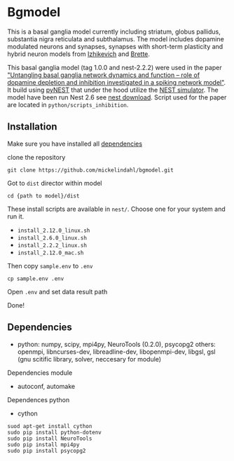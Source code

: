 # Bgmodel
This is a basal ganglia model currently including striatum, 
globus pallidus, substantia nigra reticulata and subthalamus.
The model includes dopamine modulated neurons and synapses, 
 synapses with short-term plasticity and hybrid neuron models from 
 [Izhikevich](http://www.izhikevich.org/publications/spikes.htm) and
 [Brette](http://www.scholarpedia.org/article/Adaptive_exponential_integrate-and-fire_model).

This basal ganglia model (tag 1.0.0 and nest-2.2.2) were used in the paper 
["Untangling basal ganglia network dynamics and function – role of dopamine depletion and inhibition investigated in a spiking network model"](http://eneuro.org/content/early/2016/12/22/ENEURO.0156-16.2016).
It build using [pyNEST](http://www.nest-simulator.org/introduction-to-pynest/) that under the 
hood utilize the [NEST simulator](http://www.nest-simulator.org/). The model have been run Nest 2.6 see [nest download](http://www.nest-simulator.org/download/). 
Script used for the paper are located in `python/scripts_inhibition`. 

## Installation

Make sure you have installed all 
[dependencies](https://github.com/mickelindahl/bgmodel#dependencies)

clone the repository

```
git clone https://github.com/mickelindahl/bgmodel.git
```

Got to `dist` director within model
```
cd {path to model}/dist
```

These install scripts are available in `nest/`. 
Choose one for your system and run it.

* `install_2.12.0_linux.sh`
* `install_2.6.0_linux.sh`
* `install_2.2.2_linux.sh`
* `install_2.12.0_mac.sh`


Then copy `sample.env` to `.env`
```
cp sample.env .env
```
Open `.env` and set data result path

Done!

## Dependencies
* python: numpy, scipy, mpi4py, NeuroTools (0.2.0), psycopg2
others: openmpi, libncurses-dev, libreadline-dev, libopenmpi-dev, libgsl, gsl (gnu scitific library, solver, neccesary for module) 

Dependencies module
* autoconf, automake

Dependences python
* cython
```
suod apt-get install cython
sudo pip install python-dotenv
sudo pip install NeuroTools
sudo pip install mpi4py
sudo pip install psycopg2
```






